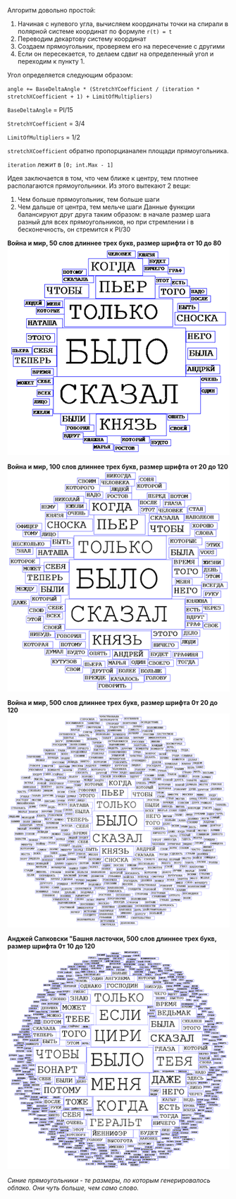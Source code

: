 Алгоритм довольно простой:
1) Начиная с нулевого угла, вычисляем координаты точки на спирали в полярной системе координат по формуле `r(t) = t`
2) Переводим декартову систему координат
3) Создаем прямоугольник, проверяем его на пересечение с другими
4) Если он пересекается, то делаем сдвиг на определенный угол и переходим к пункту 1.

Угол определяется следующим образом: 

`angle += BaseDeltaAngle * (StretchYCoefficient / (iteration * stretchXCoefficient + 1) + LimitOfMultipliers)`

`BaseDeltaAngle` = PI/15

`StretchYCoefficient` = 3/4

`LimitOfMultipliers` = 1/2

`stretchXCoefficient` обратно пропорцианален площади прямоугольника.

`iteration` лежит в `[0; int.Max - 1]`

Идея заключается в том, что чем ближе к центру, тем плотнее располагаются прямоугольники.
Из этого вытекают 2 вещи:
1) Чем больше прямоугольник, тем больше шаги
2) Чем дальше от центра, тем мельче шаги
Данные функции балансируют друг друга таким образом: в начале размер шага разный для всех прямоугольников, но при стремлении i в бесконечность, он стремится к PI/30


**Война и мир, 50 слов длиннее трех букв, размер шрифта от 10 до 80**
![1](https://raw.githubusercontent.com/Yewert/tdd/development/TagsCloudVisualization/TagsCloudVisualization/coolWords1.png)

**Война и мир, 100 слов длиннее трех букв, размер шрифта от 20 до 120**
![2](https://raw.githubusercontent.com/Yewert/tdd/development/TagsCloudVisualization/TagsCloudVisualization/coolWords2.png)

**Война и мир, 500 слов длиннее трех букв, размер шрифта 0т 20 до 120**
![3](https://raw.githubusercontent.com/Yewert/tdd/development/TagsCloudVisualization/TagsCloudVisualization/coolWords3.png)

**Анджей Сапковски "Башня ласточки, 500 слов длиннее трех букв, размер шрифта 0т 10 до 120**
![4](https://raw.githubusercontent.com/Yewert/tdd/development/TagsCloudVisualization/TagsCloudVisualization/witcher.png)

_Синие прямоугольники - те размеры, по которым генерировалось облако. Они чуть больше, чем само слово._
